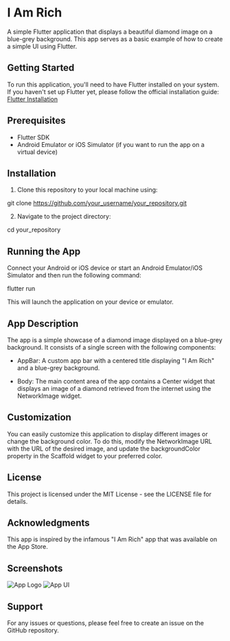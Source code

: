 # I Am Rich

A simple Flutter application that displays a beautiful diamond image on a blue-grey background. This app serves as a basic example of how to create a simple UI using Flutter.

## Getting Started

To run this application, you'll need to have Flutter installed on your system. If you haven't set up Flutter yet, please follow the official installation guide: [Flutter Installation](https://flutter.dev/docs/get-started/install)

## Prerequisites

- Flutter SDK
- Android Emulator or iOS Simulator (if you want to run the app on a virtual device)

## Installation

1. Clone this repository to your local machine using:

git clone https://github.com/your_username/your_repository.git

2. Navigate to the project directory:

cd your_repository

## Running the App

Connect your Android or iOS device or start an Android Emulator/iOS Simulator and then run the following command:

flutter run

This will launch the application on your device or emulator.

## App Description

The app is a simple showcase of a diamond image displayed on a blue-grey background. It consists of a single screen with the following components:

- AppBar: A custom app bar with a centered title displaying "I Am Rich" and a blue-grey background.

- Body: The main content area of the app contains a Center widget that displays an image of a diamond retrieved from the internet using the NetworkImage widget.

## Customization

You can easily customize this application to display different images or change the background color. To do this, modify the NetworkImage URL with the URL of the desired image, and update the backgroundColor property in the Scaffold widget to your preferred color.

## License

This project is licensed under the MIT License - see the LICENSE file for details.

## Acknowledgments

This app is inspired by the infamous "I Am Rich" app that was available on the App Store.

## Screenshots
![App Logo](![image](https://github.com/karansinghrana1/I-Am-Rich/assets/96226118/b58fb173-4ced-48dd-a97e-5b406c4d635f)
)
![App UI]([https://i.imgur.com/example.png](https://imgur.com/a/fJIjm5e))



## Support

For any issues or questions, please feel free to create an issue on the GitHub repository.
